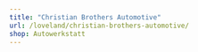 ```yaml
---
title: "Christian Brothers Automotive"
url: /loveland/christian-brothers-automotive/
shop: Autowerkstatt
---
```

